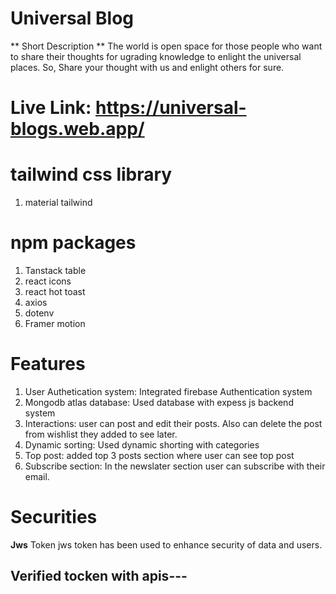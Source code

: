 # Universal Blog

** Short Description **
The world is open space for those people who want to share their thoughts for ugrading knowledge to enlight the universal places. So, Share your thought with us and enlight others for sure.

# Live Link: https://universal-blogs.web.app/


# tailwind css library
1.  material tailwind

# npm packages
1. Tanstack table
2. react icons 
3. react hot toast
4. axios
5. dotenv
6. Framer motion

# Features
1. User Authetication system: Integrated firebase Authentication system
2. Mongodb atlas database: Used database with expess js backend system
3. Interactions: user can post and edit their posts. Also can delete the post from wishlist they added to see later.
4. Dynamic sorting: Used dynamic shorting with categories
5. Top post: added top 3 posts section where user can see top post
6. Subscribe section: In the newslater section user can subscribe with their email.


# Securities

**Jws** Token
jws token has been used to enhance security of data and users.

## Verified tocken with apis---



